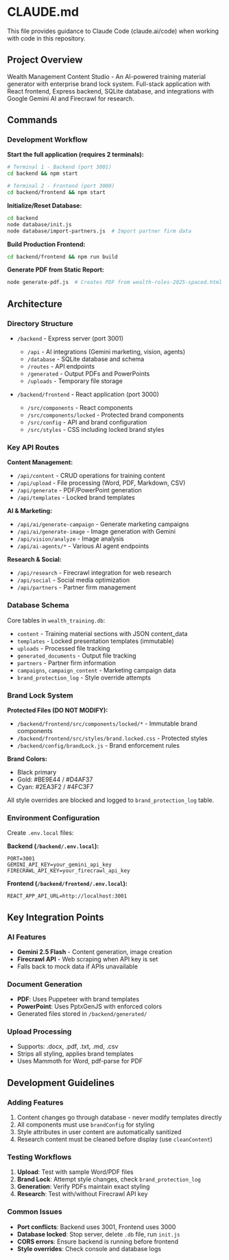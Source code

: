 # CLAUDE.md

This file provides guidance to Claude Code (claude.ai/code) when working with code in this repository.

## Project Overview

Wealth Management Content Studio - An AI-powered training material generator with enterprise brand lock system. Full-stack application with React frontend, Express backend, SQLite database, and integrations with Google Gemini AI and Firecrawl for research.

## Commands

### Development Workflow

**Start the full application (requires 2 terminals):**
```bash
# Terminal 1 - Backend (port 3001)
cd backend && npm start

# Terminal 2 - Frontend (port 3000)  
cd backend/frontend && npm start
```

**Initialize/Reset Database:**
```bash
cd backend
node database/init.js
node database/import-partners.js  # Import partner firm data
```

**Build Production Frontend:**
```bash
cd backend/frontend && npm run build
```

**Generate PDF from Static Report:**
```bash
node generate-pdf.js  # Creates PDF from wealth-roles-2025-spaced.html
```

## Architecture

### Directory Structure

- `/backend` - Express server (port 3001)
  - `/api` - AI integrations (Gemini marketing, vision, agents)
  - `/database` - SQLite database and schema
  - `/routes` - API endpoints
  - `/generated` - Output PDFs and PowerPoints
  - `/uploads` - Temporary file storage

- `/backend/frontend` - React application (port 3000)
  - `/src/components` - React components
  - `/src/components/locked` - Protected brand components
  - `/src/config` - API and brand configuration
  - `/src/styles` - CSS including locked brand styles

### Key API Routes

**Content Management:**
- `/api/content` - CRUD operations for training content
- `/api/upload` - File processing (Word, PDF, Markdown, CSV)
- `/api/generate` - PDF/PowerPoint generation
- `/api/templates` - Locked brand templates

**AI & Marketing:**
- `/api/ai/generate-campaign` - Generate marketing campaigns
- `/api/ai/generate-image` - Image generation with Gemini
- `/api/vision/analyze` - Image analysis
- `/api/ai-agents/*` - Various AI agent endpoints

**Research & Social:**
- `/api/research` - Firecrawl integration for web research
- `/api/social` - Social media optimization
- `/api/partners` - Partner firm management

### Database Schema

Core tables in `wealth_training.db`:
- `content` - Training material sections with JSON content_data
- `templates` - Locked presentation templates (immutable)
- `uploads` - Processed file tracking  
- `generated_documents` - Output file tracking
- `partners` - Partner firm information
- `campaigns`, `campaign_content` - Marketing campaign data
- `brand_protection_log` - Style override attempts

### Brand Lock System

**Protected Files (DO NOT MODIFY):**
- `/backend/frontend/src/components/locked/*` - Immutable brand components
- `/backend/frontend/src/styles/brand.locked.css` - Protected styles
- `/backend/config/brandLock.js` - Brand enforcement rules

**Brand Colors:**
- Black primary
- Gold: #BE9E44 / #D4AF37
- Cyan: #2EA3F2 / #4FC3F7

All style overrides are blocked and logged to `brand_protection_log` table.

### Environment Configuration

Create `.env.local` files:

**Backend (`/backend/.env.local`):**
```env
PORT=3001
GEMINI_API_KEY=your_gemini_api_key
FIRECRAWL_API_KEY=your_firecrawl_api_key
```

**Frontend (`/backend/frontend/.env.local`):**
```env
REACT_APP_API_URL=http://localhost:3001
```

## Key Integration Points

### AI Features
- **Gemini 2.5 Flash** - Content generation, image creation
- **Firecrawl API** - Web scraping when API key is set
- Falls back to mock data if APIs unavailable

### Document Generation
- **PDF**: Uses Puppeteer with brand templates
- **PowerPoint**: Uses PptxGenJS with enforced colors
- Generated files stored in `/backend/generated/`

### Upload Processing
- Supports: .docx, .pdf, .txt, .md, .csv
- Strips all styling, applies brand templates
- Uses Mammoth for Word, pdf-parse for PDF

## Development Guidelines

### Adding Features
1. Content changes go through database - never modify templates directly
2. All components must use `brandConfig` for styling
3. Style attributes in user content are automatically sanitized
4. Research content must be cleaned before display (use `cleanContent`)

### Testing Workflows
1. **Upload**: Test with sample Word/PDF files
2. **Brand Lock**: Attempt style changes, check `brand_protection_log`
3. **Generation**: Verify PDFs maintain exact styling
4. **Research**: Test with/without Firecrawl API key

### Common Issues
- **Port conflicts**: Backend uses 3001, Frontend uses 3000
- **Database locked**: Stop server, delete `.db` file, run `init.js`
- **CORS errors**: Ensure backend is running before frontend
- **Style overrides**: Check console and database logs